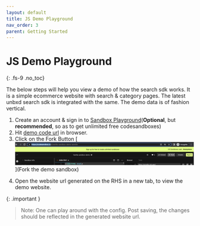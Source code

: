 ```yaml
---
layout: default
title: JS Demo Playground
nav_order: 3
parent: Getting Started
---
```


# JS Demo Playground
{: .fs-9 .no_toc}

The below steps will help you view a demo of how the search sdk works. 
It is a simple ecommerce website with search & category pages. 
The latest unbxd search sdk is integrated with the same. 
The demo data is of fashion vertical.

1. Create an account & sign in to [Sandbox Playground](https://codesandbox.io)(**Optional**, but **recommended**, so as to get unlimited free codesandboxes)
2. Hit [demo code url](https://codesandbox.io/s/vanilla-sandbox-demo-ezmi0v) in browser.
3. Click on the Fork Button
    [![Click on the Fork Button](../assets/fork.png)](Fork the demo sandbox)
<!-- 4. Customize the config inside **src/js/index.js** as per the feed:
    1. Change **siteKey** and **apiKey**.
    ```js
    siteKey: "<<site key>>",
    apiKey: "<<api key>>"
    ```
    2. Modify **attributesMap** inside **products** object.
        ```js
        attributesMap: {
        "unxTitle": "<<title attribute>>",
        "unxImageUrl": "<<image url attribute>>",
        "unxPrice": "<<price attribute>>",
        "unxDescription":"<<description attribute>>"
        };
        ```
    3. Provide **product attributes** to be returned from the search api:
        ```js
        productAttributes: ["<<title attribute>>","<<image url attribute>>","<<price attribute>>","<<description attribute>>"]
        ```
    4. Configure the correct category ids for the **UnbxdAnalyticsConf** window object in the   following places:<br/>

        [![Configure the correct category ids for the UnbxdAnalyticsConf window object](../assets/categoryid1.png)](UnbxdAnalyticsConf variable configuration)
        
        [![Configure the correct category ids for the UnbxdAnalyticsConf window object](../assets/categoryid2.png)](UnbxdAnalyticsConf variable configuration)<br/> -->
4. Open the website url generated on the RHS in a new tab, to view the demo website.

{: .important }
> Note: One can play around with the config. Post saving, the changes should be reflected in the generated website url.



